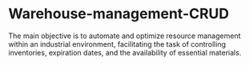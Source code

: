 # Warehouse-management-CRUD
The main objective is to automate and optimize resource management within an industrial environment, facilitating the task of controlling inventories, expiration dates, and the availability of essential materials.
